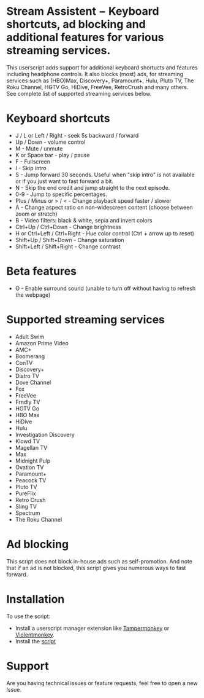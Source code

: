 # Stream Assistent − Keyboard shortcuts, ad blocking and additional features for various streaming services.

This userscript adds support for additional keyboard shortucts and features including headphone controls. It also blocks (most) ads, for streaming services such as (HBO)Max, Discovery+, Paramount+, Hulu, Pluto TV, The Roku Channel, HGTV Go, HiDive, FreeVee, RetroCrush and many others. See complete list of supported streaming services below.

# Keyboard shortcuts
 - J / L or Left / Right - seek 5s backward / forward
 - Up / Down - volume control
 - M - Mute / unmute
 - K or Space bar - play / pause
 - F - Fullscreen
 - I - Skip intro
 - S - Jump forward 30 seconds. Useful when "skip intro" is not available or if you just want to fast forward a bit.
 - N - Skip the end credit and jump straight to the next episode.
 - 0-9 - Jump to specific percentages.
 - Plus / Minus or > / < - Change playback speed faster / slower
 - A - Change aspect ratio on non-widescreen content (choose between zoom or stretch)
 - B - Video filters: black & white, sepia and invert colors
 - Ctrl+Up / Ctrl+Down - Change brightness
 - H or Ctrl+Left / Ctrl+Right - Hue color control (Ctrl + arrow up to reset)
 - Shift+Up / Shift+Down - Change saturation
 - Shift+Left / Shift+Right - Change contrast
# Beta features
 - O - Enable surround sound (unable to turn off without having to refresh the webpage)
# Supported streaming services
- Adult Swim
- Amazon Prime Video
- AMC+
- Boomerang
- ConTV
- Discovery+
- Distro TV
- Dove Channel
- Fox
- FreeVee
- Frndly TV
- HGTV Go
- HBO Max
- HiDive
- Hulu
- Investigation Discovery
- Klowd TV
- Magellan TV
- Max
- Midnight Pulp
- Ovation TV
- Paramount+
- Peacock TV
- Pluto TV
- PureFlix
- Retro Crush
- Sling TV
- Spectrum
- The Roku Channel
# Ad blocking
This script does not block in-house ads such as self-promotion.
And note that if an ad is not blocked, this script gives you numerous ways to fast forward.
# Installation
To use the script:
 - Install a userscript manager extension like [Tampermonkey](https://www.tampermonkey.net/) or [Violentmonkey](https://violentmonkey.github.io/).
 - Install the [script](https://github.com/chj85/HBOMax-and-Discovery-Plus-Keyboard-Shortcuts-and-Features/raw/main/main.user.js)
# Support
Are you having technical issues or feature requests, feel free to open a new Issue.
